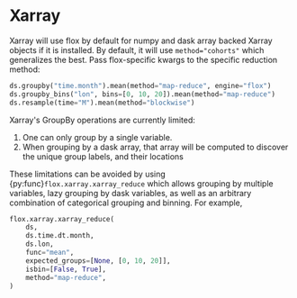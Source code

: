 # Xarray

Xarray will use flox by default for numpy and dask array backed Xarray objects if it is installed. By default, it will use `method="cohorts"` which generalizes
the best. Pass flox-specific kwargs to the specific reduction method:
```python
ds.groupby("time.month").mean(method="map-reduce", engine="flox")
ds.groupby_bins("lon", bins=[0, 10, 20]).mean(method="map-reduce")
ds.resample(time="M").mean(method="blockwise")
```

Xarray's GroupBy operations are currently limited:
1. One can only group by a single variable.
1. When grouping by a dask array, that array will be computed to discover the unique group labels, and their locations

These limitations can be avoided by using {py:func}`flox.xarray.xarray_reduce` which allows grouping by multiple variables, lazy grouping by dask variables,
as well as an arbitrary combination of categorical grouping and binning. For example,
```python
flox.xarray.xarray_reduce(
    ds,
    ds.time.dt.month,
    ds.lon,
    func="mean",
    expected_groups=[None, [0, 10, 20]],
    isbin=[False, True],
    method="map-reduce",
)
```
